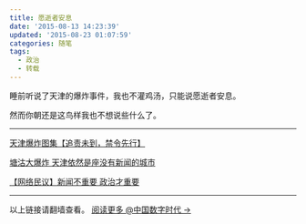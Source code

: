 ```yaml
---
title: 愿逝者安息
date: '2015-08-13 14:23:39'
updated: '2015-08-23 01:07:59'
categories: 随笔
tags:
  - 政治
  - 转载
---
```



睡前听说了天津的爆炸事件，我也不灌鸡汤，只能说愿逝者安息。

然而你朝还是这鸟样我也不想说些什么了。

- - - - - -

[天津爆炸图集【追责未到，禁令先行】](http://www.letscorp.net/archives/93205)

[塘沽大爆炸 天津依然是座没有新闻的城市](http://chinadigitaltimes.net/chinese/2015/08/%E6%B8%A9%E5%AE%B6%E8%A1%97-%E5%A1%98%E6%B2%BD%E5%A4%A7%E7%88%86%E7%82%B8-%E5%A4%A9%E6%B4%A5%E4%BE%9D%E7%84%B6%E6%98%AF%E5%BA%A7%E6%B2%A1%E6%9C%89%E6%96%B0%E9%97%BB%E7%9A%84%E5%9F%8E%E5%B8%82/)

[【网络民议】新闻不重要 政治才重要](http://chinadigitaltimes.net/chinese/2015/08/%E3%80%90%E7%BD%91%E7%BB%9C%E6%B0%91%E8%AE%AE%E3%80%91%E6%96%B0%E9%97%BB%E4%B8%8D%E9%87%8D%E8%A6%81-%E6%94%BF%E6%B2%BB%E6%89%8D%E9%87%8D%E8%A6%81/)

- - - - - -

以上链接请翻墙查看。 [阅读更多 @中国数字时代 ->](http://chinadigitaltimes.net/chinese/tag/%E5%A4%A9%E6%B4%A5%E7%88%86%E7%82%B8/)



